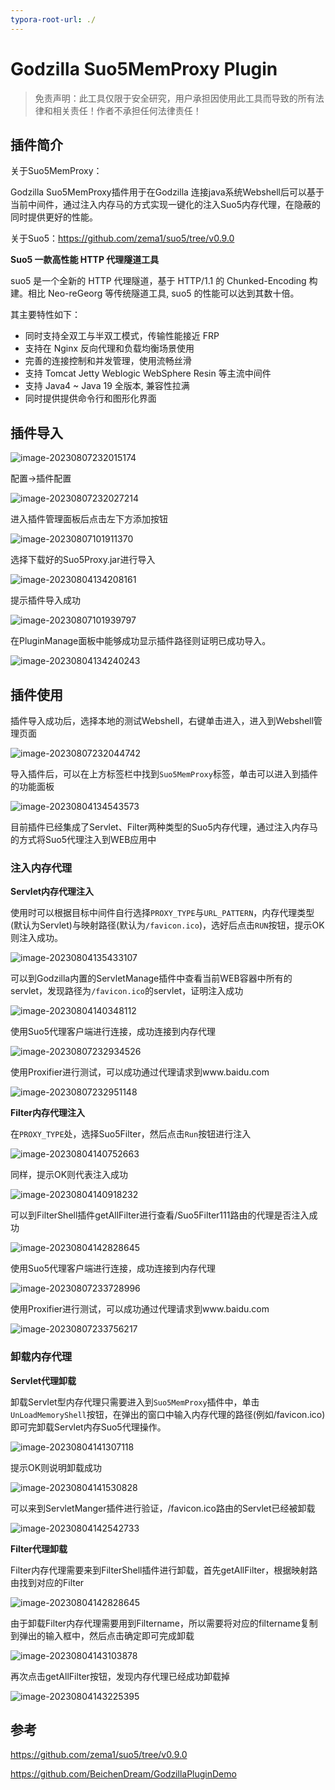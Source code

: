```yaml
---
typora-root-url: ./
---
```


# Godzilla Suo5MemProxy Plugin

> 免责声明：此工具仅限于安全研究，用户承担因使用此工具而导致的所有法律和相关责任！作者不承担任何法律责任！

## 插件简介

关于Suo5MemProxy：

Godzilla Suo5MemProxy插件用于在Godzilla 连接java系统Webshell后可以基于当前中间件，通过注入内存马的方式实现一键化的注入Suo5内存代理，在隐蔽的同时提供更好的性能。



关于Suo5：https://github.com/zema1/suo5/tree/v0.9.0

**Suo5 一款高性能 HTTP 代理隧道工具**

suo5 是一个全新的 HTTP 代理隧道，基于 HTTP/1.1 的 Chunked-Encoding 构建。相比 Neo-reGeorg 等传统隧道工具, suo5 的性能可以达到其数十倍。

其主要特性如下：

- 同时支持全双工与半双工模式，传输性能接近 FRP
- 支持在 Nginx 反向代理和负载均衡场景使用
- 完善的连接控制和并发管理，使用流畅丝滑
- 支持 Tomcat Jetty Weblogic WebSphere Resin 等主流中间件
- 支持 Java4 ~ Java 19 全版本, 兼容性拉满
- 同时提供提供命令行和图形化界面



## 插件导入

![image-20230807232015174](/img/1.png)

配置->插件配置

![image-20230807232027214](/img/2.png)

进入插件管理面板后点击左下方添加按钮

![image-20230807101911370](/img/3.png)

选择下载好的Suo5Proxy.jar进行导入

![image-20230804134208161](/img/4.png)

提示插件导入成功

![image-20230807101939797](/img/5.png)

在PluginManage面板中能够成功显示插件路径则证明已成功导入。

![image-20230804134240243](/img/6.png)



## 插件使用

插件导入成功后，选择本地的测试Webshell，右键单击进入，进入到Webshell管理页面

![image-20230807232044742](/img/7.png)

导入插件后，可以在上方标签栏中找到`Suo5MemProxy`标签，单击可以进入到插件的功能面板

![image-20230804134543573](/img/8.png)

目前插件已经集成了Servlet、Filter两种类型的Suo5内存代理，通过注入内存马的方式将Suo5代理注入到WEB应用中

### 注入内存代理

**Servlet内存代理注入**

使用时可以根据目标中间件自行选择`PROXY_TYPE`与`URL_PATTERN`，内存代理类型(默认为Servlet)与映射路径(默认为`/favicon.ico`)，选好后点击`RUN`按钮，提示OK则注入成功。

![image-20230804135433107](/img/9.png)

可以到Godzilla内置的ServletManage插件中查看当前WEB容器中所有的servlet，发现路径为`/favicon.ico`的servlet，证明注入成功

![image-20230804140348112](/img/10.png)

使用Suo5代理客户端进行连接，成功连接到内存代理

![image-20230807232934526](/img/11.png)

使用Proxifier进行测试，可以成功通过代理请求到www.baidu.com

![image-20230807232951148](/img/12.png)

**Filter内存代理注入**

在`PROXY_TYPE`处，选择Suo5Filter，然后点击`Run`按钮进行注入

![image-20230804140752663](/img/13.png)

同样，提示OK则代表注入成功

![image-20230804140918232](/img/14.png)

可以到FilterShell插件getAllFilter进行查看/Suo5Filter111路由的代理是否注入成功

![image-20230804142828645](/img/15.png)

使用Suo5代理客户端进行连接，成功连接到内存代理

![image-20230807233728996](/img/16.png)

使用Proxifier进行测试，可以成功通过代理请求到www.baidu.com

![image-20230807233756217](/img/17.png)

### 卸载内存代理

**Servlet代理卸载**

卸载Servlet型内存代理只需要进入到`Suo5MemProxy`插件中，单击`UnLoadMemoryShell`按钮，在弹出的窗口中输入内存代理的路径(例如/favicon.ico)即可完卸载Servlet内存Suo5代理操作。

![image-20230804141307118](/img/18.png)

提示OK则说明卸载成功

![image-20230804141530828](/img/19.png)

可以来到ServletManger插件进行验证，/favicon.ico路由的Servlet已经被卸载

![image-20230804142542733](/img/20.png)

**Filter代理卸载**

Filter内存代理需要来到FilterShell插件进行卸载，首先getAllFilter，根据映射路由找到对应的Filter

![image-20230804142828645](/img/21.png)

由于卸载Filter内存代理需要用到Filtername，所以需要将对应的filtername复制到弹出的输入框中，然后点击确定即可完成卸载

![image-20230804143103878](/img/22.png)

再次点击getAllFilter按钮，发现内存代理已经成功卸载掉

![image-20230804143225395](/img/23.png)

## 参考

https://github.com/zema1/suo5/tree/v0.9.0

https://github.com/BeichenDream/GodzillaPluginDemo
